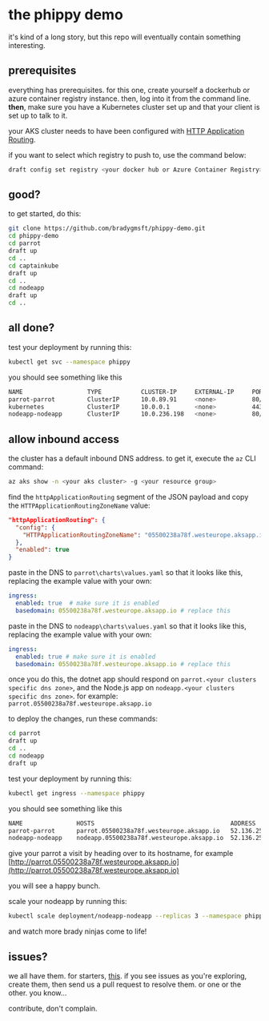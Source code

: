 # the phippy demo

it's kind of a long story, but this repo will eventually contain something interesting. 

## prerequisites

everything has prerequisites. for this one, create yourself a dockerhub or azure container registry instance. then, log into it from the command line. **then**, make sure you have a Kubernetes cluster set up and that your client is set up to talk to it.

your AKS cluster needs to have been configured with [HTTP Application Routing](https://docs.microsoft.com/en-us/azure/aks/http-application-routing).

if you want to select which registry to push to, use the command below:

```sh
draft config set registry <your docker hub or Azure Container Registry>
```

## good? 

to get started, do this:

```bash
git clone https://github.com/bradygmsft/phippy-demo.git
cd phippy-demo
cd parrot
draft up
cd ..
cd captainkube
draft up
cd ..
cd nodeapp
draft up
cd ..
```

## all done? 

test your deployment by running this:

```bash
kubectl get svc --namespace phippy
```

you should see something like this

```sh
NAME                  TYPE           CLUSTER-IP     EXTERNAL-IP     PORT(S)     AGE
parrot-parrot         ClusterIP      10.0.89.91     <none>          80/TCP      1m
kubernetes            ClusterIP      10.0.0.1       <none>          443/TCP     2d
nodeapp-nodeapp       ClusterIP      10.0.236.198   <none>          80/TCP      2m
```

## allow inbound access

the cluster has a default inbound DNS address. to get it, execute the `az` CLI command:

```bash
az aks show -n <your aks cluster> -g <your resource group>
```

find the `httpApplicationRouting` segment of the JSON payload and copy the `HTTPApplicationRoutingZoneName` value:

```json
"httpApplicationRouting": {
  "config": {
    "HTTPApplicationRoutingZoneName": "05500238a78f.westeurope.aksapp.io"
  },
  "enabled": true
}
```

paste in the DNS to `parrot\charts\values.yaml` so that it looks like this, replacing the example value with your own:

```yaml
ingress:
  enabled: true  # make sure it is enabled
  basedomain: 05500238a78f.westeurope.aksapp.io # replace this
```

paste in the DNS to `nodeapp\charts\values.yaml` so that it looks like this, replacing the example value with your own:

```yaml
ingress:
  enabled: true # make sure it is enabled
  basedomain: 05500238a78f.westeurope.aksapp.io # replace this
```

once you do this, the dotnet app should respond on `parrot.<your clusters specific dns zone>`, and the Node.js app on `nodeapp.<your clusters specific dns zone>`. for example: `parrot.05500238a78f.westeurope.aksapp.io`

to deploy the changes, run these commands:

```bash
cd parrot
draft up
cd ..
cd nodeapp
draft up
```

test your deployment by running this:

```bash
kubectl get ingress --namespace phippy
```

you should see something like this

```sh
NAME               HOSTS                                      ADDRESS          PORTS     AGE
parrot-parrot      parrot.05500238a78f.westeurope.aksapp.io   52.136.252.253   80        1m
nodeapp-nodeapp    nodeapp.05500238a78f.westeurope.aksapp.io  52.136.252.253   80        2m
```

give your parrot a visit by heading over to its hostname, for example [http://parrot.05500238a78f.westeurope.aksapp.io](http://parrot.05500238a78f.westeurope.aksapp.io)

you will see a happy bunch.

scale your nodeapp by running this:

```bash
kubectl scale deployment/nodeapp-nodeapp --replicas 3 --namespace phippy
```

and watch more brady ninjas come to life!

## issues?

we all have them. for starters, [this](https://github.com/bradygmsft/phippy-demo/issues/1). if you see issues as you're exploring, create them, then send us a pull request to resolve them. or one or the other. you know...

contribute, don't complain.